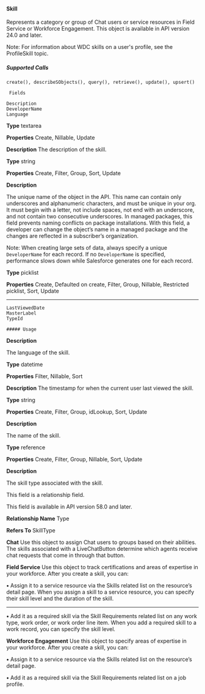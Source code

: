 #### Skill

Represents a category or group of Chat users or service resources in Field Service or Workforce Engagement. This object is available in
API version 24.0 and later.

Note: For information about WDC skills on a user's profile, see the ProfileSkill topic.

##### Supported Calls
```
create(), describeSObjects(), query(), retrieve(), update(), upsert()

 Fields

```
```
Description
DeveloperName
Language

```

**Type**
textarea

**Properties**
Create, Nillable, Update

**Description**
The description of the skill.

**Type**
string

**Properties**
Create, Filter, Group, Sort, Update

**Description**

The unique name of the object in the API. This name can contain only underscores
and alphanumeric characters, and must be unique in your org. It must begin with
a letter, not include spaces, not end with an underscore, and not contain two
consecutive underscores. In managed packages, this field prevents naming
conflicts on package installations. With this field, a developer can change the
object’s name in a managed package and the changes are reflected in a
subscriber’s organization.

Note: When creating large sets of data, always specify a unique
`DeveloperName` for each record. If no `DeveloperName` is
specified, performance slows down while Salesforce generates one for
each record.

**Type**
picklist

**Properties**
Create, Defaulted on create, Filter, Group, Nillable, Restricted picklist, Sort, Update


-----

```
LastViewedDate
MasterLabel
TypeId

##### Usage

```

**Description**

The language of the skill.

**Type**
datetime

**Properties**
Filter, Nillable, Sort

**Description**
The timestamp for when the current user last viewed the skill.

**Type**
string

**Properties**
Create, Filter, Group, idLookup, Sort, Update

**Description**

The name of the skill.

**Type**
reference

**Properties**
Create, Filter, Group, Nillable, Sort, Update

**Description**

The skill type associated with the skill.

This field is a relationship field.

This field is available in API version 58.0 and later.

**Relationship Name**
Type

**Refers To**
SkillType


**Chat**
Use this object to assign Chat users to groups based on their abilities. The skills associated with a LiveChatButton determine which
agents receive chat requests that come in through that button.

**Field Service**
Use this object to track certifications and areas of expertise in your workforce. After you create a skill, you can:

**•** Assign it to a service resource via the Skills related list on the resource’s detail page. When you assign a skill to a service resource,
you can specify their skill level and the duration of the skill.


-----

**•** Add it as a required skill via the Skill Requirements related list on any work type, work order, or work order line item. When you
add a required skill to a work record, you can specify the skill level.

**Workforce Engagement**
Use this object to specify areas of expertise in your workforce. After you create a skill, you can:

**•** Assign it to a service resource via the Skills related list on the resource’s detail page.

**•** Add it as a required skill via the Skill Requirements related list on a job profile.
